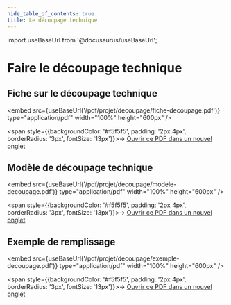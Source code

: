 ```yaml
---
hide_table_of_contents: true
title: Le découpage technique
---
```


import useBaseUrl from '@docusaurus/useBaseUrl';

# Faire le découpage technique

## Fiche sur le découpage technique

<embed
  src={useBaseUrl('/pdf/projet/decoupage/fiche-decoupage.pdf')}
  type="application/pdf"
  width="100%"
  height="600px"
/>

<span style={{backgroundColor: '#f5f5f5', padding: '2px 4px', borderRadius: '3px', fontSize: '13px'}}>→ [Ouvrir ce PDF dans un nouvel onglet](/pdf/projet/decoupage/fiche-decoupage.pdf)</span>

## Modèle de découpage technique

<embed
  src={useBaseUrl('/pdf/projet/decoupage/modele-decoupage.pdf')}
  type="application/pdf"
  width="100%"
  height="600px"
/>

<span style={{backgroundColor: '#f5f5f5', padding: '2px 4px', borderRadius: '3px', fontSize: '13px'}}>→ [Ouvrir ce PDF dans un nouvel onglet](/pdf/projet/decoupage/modele-decoupage.pdf)</span>

## Exemple de remplissage

<embed
  src={useBaseUrl('/pdf/projet/decoupage/exemple-decoupage.pdf')}
  type="application/pdf"
  width="100%"
  height="600px"
/>

<span style={{backgroundColor: '#f5f5f5', padding: '2px 4px', borderRadius: '3px', fontSize: '13px'}}>→ [Ouvrir ce PDF dans un nouvel onglet](/pdf/projet/decoupage/exemple-decoupage.pdf)</span>
